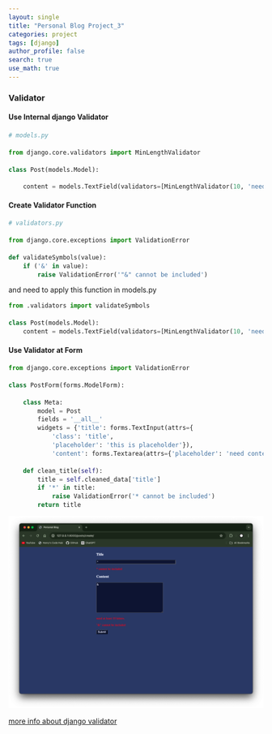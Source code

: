 ```yaml
---
layout: single
title: "Personal Blog Project_3"
categories: project
tags: [django]
author_profile: false
search: true
use_math: true
---
```


### Validator

#### Use Internal django Validator

```python
# models.py

from django.core.validators import MinLengthValidator

class Post(models.Model):

    content = models.TextField(validators=[MinLengthValidator(10, 'need at least 10 letters.')])

```

#### Create Validator Function

```python
# validators.py

from django.core.exceptions import ValidationError

def validateSymbols(value):
    if ('&' in value):
        raise ValidationError('"&" cannot be included')

```
and need to apply this function in models.py

```python
from .validators import validateSymbols

class Post(models.Model):
    content = models.TextField(validators=[MinLengthValidator(10, 'need at least 10 letters.'), validateSymbols])
```

#### Use Validator at Form

```python
from django.core.exceptions import ValidationError

class PostForm(forms.ModelForm):

    class Meta:
        model = Post
        fields = '__all__'
        widgets = {'title': forms.TextInput(attrs={
            'class': 'title',
            'placeholder': 'this is placeholder'}),
            'content': forms.Textarea(attrs={'placeholder': 'need content'})}
    
    def clean_title(self):
        title = self.cleaned_data['title']
        if '*' in title:
            raise ValidationError('* cannot be included')
        return title

```

![des1](/assets/images/2024-07-04-personalBlog3/des1.png)

[more info about django validator](https://docs.djangoproject.com/en/5.0/ref/validators/)
